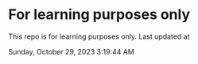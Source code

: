 # For learning purposes only
This repo is for learning purposes only.
Last updated at

Sunday, October 29, 2023 3:19:44 AM

